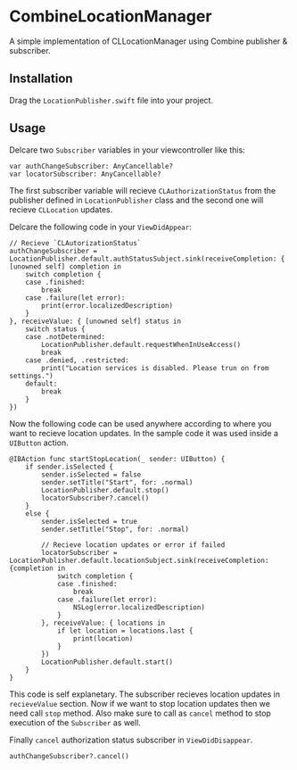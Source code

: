 # CombineLocationManager
A simple implementation of CLLocationManager using Combine publisher & subscriber.


## Installation
Drag the `LocationPublisher.swift` file into your project.


## Usage


Delcare two `Subscriber` variables in your viewcontroller like this:

```
var authChangeSubscriber: AnyCancellable?
var locatorSubscriber: AnyCancellable?
```
The first subscriber variable will recieve `CLAuthorizationStatus` from the publisher defined in 
`LocationPublisher`  class and the second one will recieve `CLLocation` updates.

Delcare the following code in your `ViewDidAppear`:

```
// Recieve `CLAutorizationStatus`
authChangeSubscriber = LocationPublisher.default.authStatusSubject.sink(receiveCompletion: { [unowned self] completion in
    switch completion {
    case .finished:
        break
    case .failure(let error):
        print(error.localizedDescription)
    }
}, receiveValue: { [unowned self] status in
    switch status {
    case .notDetermined:
        LocationPublisher.default.requestWhenInUseAccess()
        break
    case .denied, .restricted:
        print("Location services is disabled. Please trun on from settings.")
    default:
        break
    }
})
```
Now the following code can be used anywhere according to where you want to recieve location updates. In the sample code it was used inside a `UIButton` action. 

```
@IBAction func startStopLocation(_ sender: UIButton) {
    if sender.isSelected {
        sender.isSelected = false
        sender.setTitle("Start", for: .normal)
        LocationPublisher.default.stop()
        locatorSubscriber?.cancel()
    }
    else {
        sender.isSelected = true
        sender.setTitle("Stop", for: .normal)
        
        // Recieve location updates or error if failed
        locatorSubscriber = LocationPublisher.default.locationSubject.sink(receiveCompletion: {completion in
            switch completion {
            case .finished:
                break
            case .failure(let error):
                NSLog(error.localizedDescription)
            }
        }, receiveValue: { locations in
            if let location = locations.last {
                print(location)
            }
        })
        LocationPublisher.default.start()
    }
}
```

This code is self explanetary. The subscriber recieves location updates in `recieveValue` section. Now if we want to stop location updates then we need call `stop` method. Also make sure to call as `cancel` method to stop execution of the `Subscriber` as well.

Finally `cancel` authorization status subscriber in `ViewDidDisappear`.

```
authChangeSubscriber?.cancel()
```
